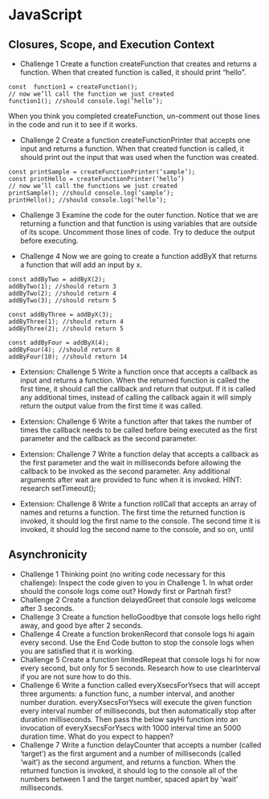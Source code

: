 # JavaScript


## Closures, Scope, and Execution Context

* Challenge 1
Create a function createFunction that creates and returns a function. When that created function is called, it should print “hello”.
```
const  function1 = createFunction();
// now we’ll call the function we just created
function1(); //should console.log(‘hello’);
```

When you think you completed createFunction, un-comment out those lines in the code and run it to see if it works.

* Challenge 2
Create a function createFunctionPrinter that accepts one input and returns a function. When that created function is called, it should print out the input that was used when the function was created.

```
const printSample = createFunctionPrinter(‘sample’);
const printHello = createFunctionPrinter(‘hello’)
// now we’ll call the functions we just created
printSample(); //should console.log(‘sample’);
printHello(); //should console.log(‘hello’);
```


* Challenge 3
Examine the code for the outer function. Notice that we are returning a function and that function is using variables that are outside of its scope.
Uncomment those lines of code. Try to deduce the output before executing.

* Challenge 4
Now we are going to create a function addByX that returns a function that will add an input by x.

```
const addByTwo = addByX(2);
addByTwo(1); //should return 3
addByTwo(2); //should return 4
addByTwo(3); //should return 5

const addByThree = addByX(3);
addByThree(1); //should return 4
addByThree(2); //should return 5

const addByFour = addByX(4);
addByFour(4); //should return 8
addByFour(10); //should return 14
```


* Extension: Challenge 5
Write a function once that accepts a callback as input and returns a function. When the returned function is called the first time, it should call the callback and return that output. If it is called any additional times, instead of calling the callback again it will simply return the output value from the first time it was called.

* Extension: Challenge 6
Write a function after that takes the number of times the callback needs to be called before being executed as the first parameter and the callback as the second parameter.

* Extension: Challenge 7
Write a function delay that accepts a callback as the first parameter and the wait in milliseconds before allowing the callback to be invoked as the second parameter. Any additional arguments after wait are provided to func when it is invoked. HINT: research setTimeout();

* Extension: Challenge 8
Write a function rollCall that accepts an array of names and returns a function. The first time the returned function is invoked, it should log the first name to the console. The second time it is invoked, it should log the second name to the console, and so on, until 


## Asynchronicity

* Challenge 1
Thinking point (no writing code necessary for this challenge): Inspect the code given to you in Challenge 1. In what order should the console logs come out? Howdy first or Partnah first?
* Challenge 2
Create a function delayedGreet that console logs welcome after 3 seconds.
* Challenge 3
Create a function helloGoodbye that console logs hello right away, and good bye after 2 seconds.
* Challenge 4
Create a function brokenRecord that console logs hi again every second. Use the End Code button to stop the console logs when you are satisfied that it is working.
* Challenge 5
Create a function limitedRepeat that console logs hi for now every second, but only for 5 seconds. Research how to use clearInterval if you are not sure how to do this.
* Challenge 6
Write a function called everyXsecsForYsecs that will accept three arguments: a function func, a number interval, and another number duration. everyXsecsForYsecs will execute the given function every interval number of milliseconds, but then automatically stop after duration milliseconds. Then pass the below sayHi function into an invocation of everyXsecsForYsecs with 1000 interval time an 5000 duration time. What do you expect to happen?
* Challenge 7
Write a function delayCounter that accepts a number (called ‘target’) as the first argument and a number of milliseconds (called ‘wait’) as the second argument, and returns a function. When the returned function is invoked, it should log to the console all of the numbers between 1 and the target number, spaced apart by ‘wait’ milliseconds.


